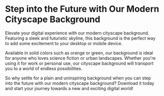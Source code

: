 <!--font:Poppins-->

# Step into the Future with Our Modern Cityscape Background

Elevate your digital experience with our modern cityscape background. Featuring a sleek and futuristic skyline, this background is the perfect way to add some excitement to your desktop or mobile device.

Available in solid colors such as orange or green, our background is ideal for anyone who loves science fiction or urban landscapes. Whether you're using it for work or personal use, our cityscape background will transport you to a world of endless possibilities.

So why settle for a plain and uninspiring background when you can step into the future with our modern cityscape background? Download it today and start your journey towards a new and exciting digital world!

<!--

Write me markdown content of website with wallpaper:

"A wallpaper with a single graphic of a futuristic cityscape, in a solid color such as orange or green."

The header of the page should not be copy of the text but rather a real content of the website which is using this wallpaper.


---


# Futuristic Cityscape Wallpaper

Decorate your desktop or mobile device with our stunning wallpaper featuring a single graphic of a futuristic cityscape. The wallpaper is available in solid colors such as orange or green, adding a pop of color to your screen.

With its sleek and modern design, this wallpaper is perfect for anyone who loves science fiction or urban landscapes. Whether you're using it as a background for your work computer or personal phone, this wallpaper will make your device stand out.

Download our futuristic cityscape wallpaper today and bring a touch of the future to your digital world!


---


Heading should not include word "wallpaper". The website should not be about the wallpaper itself, wallpaper is just a related background, rewrite whole content.


---


# Discover the Future with Our Futuristic Cityscape Background

Looking for a way to add some excitement to your digital world? Look no further than our stunning futuristic cityscape background. Featuring a single graphic of a sleek and modern city skyline, this background is sure to make your desktop or mobile device stand out.

Available in solid colors such as orange or green, our background is perfect for anyone who loves science fiction or urban landscapes. Whether you're using it as a backdrop for your work computer or personal phone, this background will transport you to a world of endless possibilities.

So why settle for a boring, plain background when you can discover the future with our futuristic cityscape background? Download it today and start exploring!


---


Heading is too long, rewrite whole content.


---


# Explore a Futuristic World with Our Cityscape Background

Transform your digital world with our stunning cityscape background. Featuring a sleek and modern skyline, this background is the perfect way to add some excitement to your desktop or mobile device.

Available in solid colors like orange or green, our background is ideal for anyone who loves science fiction or urban landscapes. Whether you're using it as a backdrop for work or personal use, our cityscape background will transport you to a futuristic world full of endless possibilities.

So why settle for a boring, plain background when you can explore a whole new world with our cityscape background? Download it today and start your journey into the future!


---


Heading is too long, rewrite whole content.


---


# Step into the Future with Our Modern Cityscape Background

Elevate your digital experience with our modern cityscape background. Featuring a sleek and futuristic skyline, this background is the perfect way to add some excitement to your desktop or mobile device.

Available in solid colors such as orange or green, our background is ideal for anyone who loves science fiction or urban landscapes. Whether you're using it for work or personal use, our cityscape background will transport you to a world of endless possibilities.

So why settle for a plain and uninspiring background when you can step into the future with our modern cityscape background? Download it today and start your journey towards a new and exciting digital world!


---


Write me a Google font which is best fitting for the website.

Pick from the list:
- Montserrat
- Raleway
- IBM Plex Sans
- Exo 2
- Poppins
- Playfair Display
- Orbitron
- Great Vibes
- Dancing Script
- Open Sans
- Barlow Condensed
- Inter
- Lobster
- Futura
- Roboto
- Lato
- Alegreya


Write just the font name nothing else.


---


Poppins

-->
